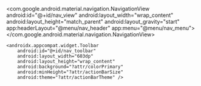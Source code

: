 <RelativeLayout xmlns:android="http://schemas.android.com/apk/res/android"
    xmlns:tools="http://schemas.android.com/tools"
    android:layout_width="match_parent"
    android:layout_height="match_parent"
    tools:context="com.example.androidprojecttemplate.views.Nav">
    <com.google.android.material.navigation.NavigationView
        android:id="@+id/nav_view"
        android:layout_width="wrap_content"
        android:layout_height="match_parent"
        android:layout_gravity="start"
        app:headerLayout="@menu/nav_header"
        app:menu="@menu/nav_menu">
    </com.google.android.material.navigation.NavigationView>

    <androidx.appcompat.widget.Toolbar
        android:id="@+id/nav_toolbar"
        android:layout_width="603dp"
        android:layout_height="wrap_content"
        android:background="?attr/colorPrimary"
        android:minHeight="?attr/actionBarSize"
        android:theme="?attr/actionBarTheme" />
</RelativeLayout>


